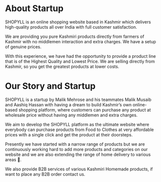 # About Startup

SHOPYLL is an online shopping website based in Kashmir which delivers high-quality products all over India with full customer satisfaction.

We are providing you pure Kashmiri products directly from farmers of Kashmir with no middlemen interaction and extra charges. We have a setup of genuine prices.

With this experience, we have had the opportunity to provide a product line that is of the Highest Quality and Lowest Price. We are selling directly from Kashmir, so you get the greatest products at lower costs.

# Our Story and Startup

SHOPYLL is a startup by Malik Mehrose and his teammates Malik Musaib and Aashiq Hassan with having a dream to build Kashmir’s own online-based shopping platform, where customers can purchase any product at wholesale price without having any middlemen and extra charges.

We aim to develop the SHOPYLL platform as the ultimate website where everybody can purchase products from Food to Clothes at very affordable prices with a single click and get the product at their doorsteps.

Presently we have started with a narrow range of products but we are continuously working hard to add more products and categories on our website and we are also extending the range of home delivery to various areas 🚚.

We also provide B2B services of various Kashmiri Homemade products, if want to place any B2B order contact us.
